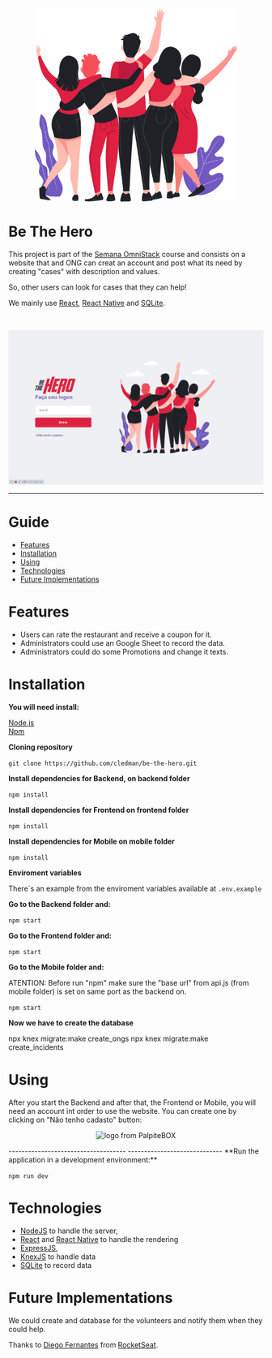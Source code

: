<p align="center">
   <img src=".github/heroes.png" width="400" alt="logo from PalpiteBOX"/>
</p>

# Be The Hero

This project is part of the [Semana OmniStack](https://rocketseat.com.br/) course and consists on a website that and ONG can creat an account and post what its need by creating "cases"  with description and values.

So, other users can look for cases that they can help!

We mainly use [React](https://reactjs.org), [React Native](https://reactnative.dev/) and [SQLite](https://www.sqlite.org). 

<br />
<p align="center">
    <img src=".github/site.gif"/>
</p>

---

# Guide

* [Features](#features)
* [Installation](#installation)
* [Using](#using)
* [Technologies](#technologies)
* [Future Implementations](#future-implementations)


# Features

*  Users can rate the restaurant and receive a coupon for it.
*  Administrators could use an Google Sheet to record the data.
*  Administrators could do some Promotions and change it texts.



# Installation

**You will need install:**

 [Node.js](https://nodejs.org/en/download/) <br />
 [Npm](https://www.npmjs.com/) 

**Cloning repository**

```git clone https://github.com/cledman/be-the-hero.git```

**Install dependencies for Backend, on backend folder**

```npm install```

**Install dependencies for Frontend on frontend folder**

```npm install```

**Install dependencies for Mobile on mobile folder**

```npm install```

**Enviroment variables**

There´s an example from the enviroment variables available at ```.env.example```


**Go to the Backend folder and:**

```npm start```

**Go to the Frontend folder and:**

```npm start```

**Go to the Mobile folder and:**

ATENTION: Before run "npm" make sure the "base url" from api.js (from mobile folder) is set on same port as the backend on.

```npm start```

**Now we have to create the database**

npx knex migrate:make create_ongs
npx knex migrate:make create_incidents

# Using

After you start the Backend and after that, the Frontend or Mobile, you will need an account int order to use the website.
You can create one by clicking on "Não tenho cadasto" button:

<p align="center">
   <img src=".github/form.jpg" alt="logo from PalpiteBOX"/>
</p>
------------------------------------
-----------------------------
**Run the application in a development environment:**

```npm run dev```

# Technologies

* [NodeJS](https://nodejs.org/en/) to handle the server, 
* [React](https://reactjs.org) and [React Native](https://reactnative.dev/) to handle the rendering
* [ExpressJS](https://expressjs.com/), 
* [KnexJS](http://knexjs.org/) to handle data
* [SQLite](https://www.sqlite.org) to record data

# Future Implementations

We could create and database for the volunteers and notify them when they could help.

Thanks to [Diego Fernantes](https://github.com/diego3g) from [RocketSeat](https://rocketseat.com.br/).
##

